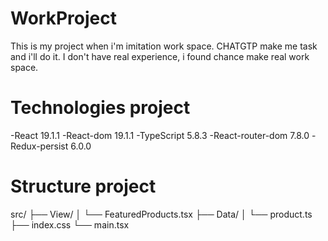 # WorkProject

This is my project when i'm imitation work space. CHATGTP make me task and i'll do it.
I don't have real experience, i found chance make real work space.

# Technologies project

-React 19.1.1
-React-dom 19.1.1
-TypeScript 5.8.3
-React-router-dom 7.8.0
-Redux-persist 6.0.0

# Structure project 

src/
├── View/
│   └── FeaturedProducts.tsx
├── Data/
│   └── product.ts
├── index.css
└── main.tsx